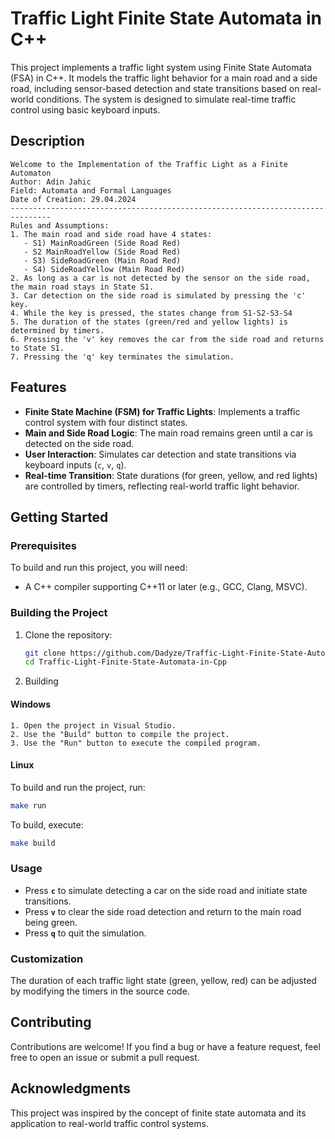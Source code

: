 
# Traffic Light Finite State Automata in C++

This project implements a traffic light system using Finite State Automata (FSA) in C++. It models the traffic light behavior for a main road and a side road, including sensor-based detection and state transitions based on real-world conditions. The system is designed to simulate real-time traffic control using basic keyboard inputs.

## Description

```
Welcome to the Implementation of the Traffic Light as a Finite Automaton  
Author: Adin Jahic  
Field: Automata and Formal Languages  
Date of Creation: 29.04.2024  
-------------------------------------------------------------------------------
Rules and Assumptions:
1. The main road and side road have 4 states:
   - S1) MainRoadGreen (Side Road Red)
   - S2 MainRoadYellow (Side Road Red)
   - S3) SideRoadGreen (Main Road Red)
   - S4) SideRoadYellow (Main Road Red)
2. As long as a car is not detected by the sensor on the side road, the main road stays in State S1.
3. Car detection on the side road is simulated by pressing the 'c' key.
4. While the key is pressed, the states change from S1-S2-S3-S4
5. The duration of the states (green/red and yellow lights) is determined by timers.
6. Pressing the 'v' key removes the car from the side road and returns to State S1.
7. Pressing the 'q' key terminates the simulation.

```

## Features

- **Finite State Machine (FSM) for Traffic Lights**: Implements a traffic control system with four distinct states.
- **Main and Side Road Logic**: The main road remains green until a car is detected on the side road.
- **User Interaction**: Simulates car detection and state transitions via keyboard inputs (`c`, `v`, `q`).
- **Real-time Transition**: State durations (for green, yellow, and red lights) are controlled by timers, reflecting real-world traffic light behavior.

## Getting Started

### Prerequisites

To build and run this project, you will need:

- A C++ compiler supporting C++11 or later (e.g., GCC, Clang, MSVC).

### Building the Project

1. Clone the repository:
   ```bash
   git clone https://github.com/Dadyze/Traffic-Light-Finite-State-Automata-in-Cpp.git
   cd Traffic-Light-Finite-State-Automata-in-Cpp
   ```
2. Building
#### Windows
    1. Open the project in Visual Studio.
    2. Use the "Build" button to compile the project.
    3. Use the "Run" button to execute the compiled program.
#### Linux
To build and run the project, run:
```bash
make run
```
To build, execute:
```bash
make build
```
### Usage

- Press **`c`** to simulate detecting a car on the side road and initiate state transitions.
- Press **`v`** to clear the side road detection and return to the main road being green.
- Press **`q`** to quit the simulation.

### Customization

The duration of each traffic light state (green, yellow, red) can be adjusted by modifying the timers in the source code.


## Contributing

Contributions are welcome! If you find a bug or have a feature request, feel free to open an issue or submit a pull request.


## Acknowledgments

This project was inspired by the concept of finite state automata and its application to real-world traffic control systems.
